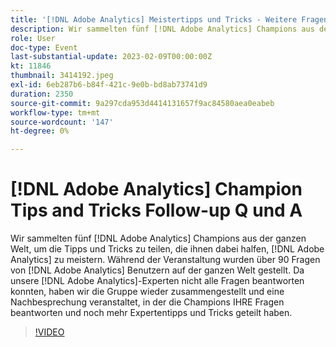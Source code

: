 ```yaml
---
title: '[!DNL Adobe Analytics] Meistertipps und Tricks - Weitere Fragen und Antworten'
description: Wir sammelten fünf [!DNL Adobe Analytics] Champions aus der ganzen Welt, um die Tipps und Tricks zu teilen, die ihnen dabei halfen,  [!DNL Adobe Analytics]. During the event, over 90 questions were asked by [!DNL Adobe Analytics] Benutzer auf der ganzen Welt zu meistern. Da unsere [!DNL Adobe Analytics] Experten während der Live-Q&A nicht alle diese Fragen beantworten konnten, haben wir die Gruppe wieder zusammengestellt und eine Nachbesprechung veranstaltet, in der die Champions IHRE Fragen beantworten und noch mehr Expertentipps und Tricks teilen.
role: User
doc-type: Event
last-substantial-update: 2023-02-09T00:00:00Z
kt: 11846
thumbnail: 3414192.jpeg
exl-id: 6eb287b6-b84f-421c-9e0b-bd8ab73741d9
duration: 2350
source-git-commit: 9a297cda953d4414131657f9ac84580aea0eabeb
workflow-type: tm+mt
source-wordcount: '147'
ht-degree: 0%

---
```


# [!DNL Adobe Analytics] Champion Tips and Tricks Follow-up Q und A

Wir sammelten fünf [!DNL Adobe Analytics] Champions aus der ganzen Welt, um die Tipps und Tricks zu teilen, die ihnen dabei halfen, [!DNL Adobe Analytics] zu meistern. Während der Veranstaltung wurden über 90 Fragen von [!DNL Adobe Analytics] Benutzern auf der ganzen Welt gestellt. Da unsere [!DNL Adobe Analytics]-Experten nicht alle Fragen beantworten konnten, haben wir die Gruppe wieder zusammengestellt und eine Nachbesprechung veranstaltet, in der die Champions IHRE Fragen beantworten und noch mehr Expertentipps und Tricks geteilt haben.

>[!VIDEO](https://video.tv.adobe.com/v/3414192/?quality=12&learn=on)
